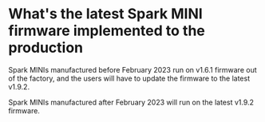 # What's the latest Spark MINI firmware implemented to the production
Spark MINIs manufactured before February 2023 run on v1.6.1 firmware out of the factory, and the users will have to update the firmware to the latest v1.9.2.

Spark MINIs manufactured after February 2023 will run on the latest v1.9.2 firmware.
